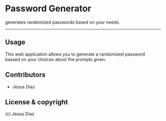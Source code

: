 # Password Generator

generates randomized passwords based on your needs.

---

## Usage

This web application allows you to generate a randomized password bassed on your choices about the prompts given.

## Contributors 

- Jesus Diaz 

## License & copyright

(c) Jesus Diaz
